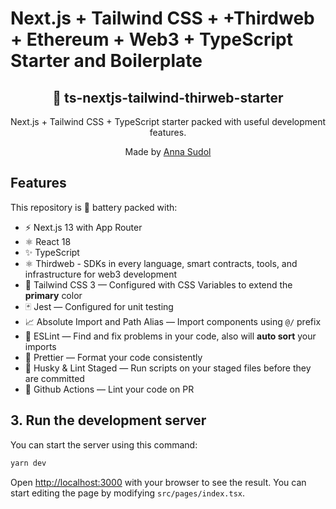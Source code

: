 # Next.js + Tailwind CSS + +Thirdweb + Ethereum + Web3 + TypeScript Starter and Boilerplate

<div align="center">
  <h2>🔋 ts-nextjs-tailwind-thirweb-starter</h2>
  <p>Next.js + Tailwind CSS + TypeScript starter packed with useful development features.</p>
  <p>Made by <a href="https://github.com/annasudol">Anna Sudol</a></p>
</div>

## Features

This repository is 🔋 battery packed with:

- ⚡️ Next.js 13 with App Router
- ⚛️ React 18
- ✨ TypeScript
- ⚛️ Thirdweb - SDKs in every language, smart contracts, tools, and infrastructure for web3 development
- 💨 Tailwind CSS 3 — Configured with CSS Variables to extend the **primary** color
- 🃏 Jest — Configured for unit testing
- 📈 Absolute Import and Path Alias — Import components using `@/` prefix
- 📏 ESLint — Find and fix problems in your code, also will **auto sort** your imports
- 💖 Prettier — Format your code consistently
- 🐶 Husky & Lint Staged — Run scripts on your staged files before they are committed
- 👷 Github Actions — Lint your code on PR

## 3. Run the development server

You can start the server using this command:

```bash
yarn dev
```

Open [http://localhost:3000](http://localhost:3000) with your browser to see the result. You can start editing the page by modifying `src/pages/index.tsx`.
